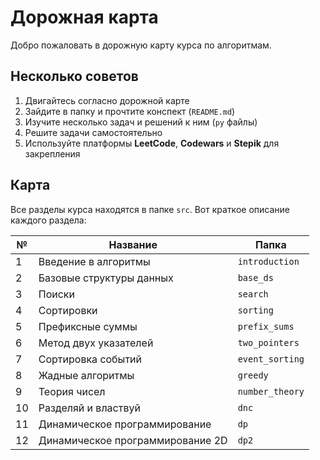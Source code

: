 # Дорожная карта

Добро пожаловать в дорожную карту курса по алгоритмам.

## Несколько советов

1. Двигайтесь согласно дорожной карте
2. Зайдите в папку и прочтите конспект (`README.md`)
3. Изучите несколько задач и решений к ним (`py` файлы)
4. Решите задачи самостоятельно
5. Используйте платформы **LeetCode**, **Codewars** и **Stepik** для закрепления

## Карта

Все разделы курса находятся в папке `src`. Вот краткое описание каждого раздела:

| №  | Название                         | Папка           |
|----|----------------------------------|-----------------|
| 1  | Введение в алгоритмы             | `introduction`  |
| 2  | Базовые структуры данных         | `base_ds`       |
| 3  | Поиски                           | `search`        |
| 4  | Сортировки                       | `sorting`       |
| 5  | Префиксные суммы                 | `prefix_sums`   |
| 6  | Метод двух указателей            | `two_pointers`  |
| 7  | Сортировка событий               | `event_sorting` |
| 8  | Жадные алгоритмы                 | `greedy`        |
| 9  | Теория чисел                     | `number_theory` |
| 10 | Разделяй и властвуй              | `dnc`           |
| 11 | Динамическое программирование    | `dp`            |
| 12 | Динамическое программирование 2D | `dp2`           |

